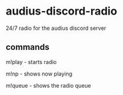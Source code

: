 # audius-discord-radio
24/7 radio for the audius discord server

## commands

m!play - starts radio

m!np - shows now playing

m!queue - shows the radio queue
